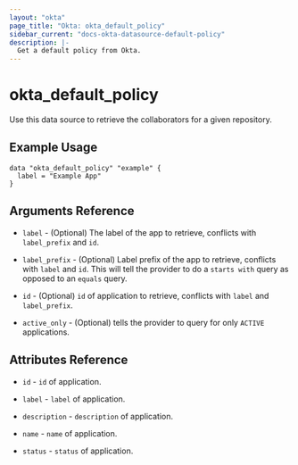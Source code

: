 ```yaml
---
layout: "okta"
page_title: "Okta: okta_default_policy"
sidebar_current: "docs-okta-datasource-default-policy"
description: |-
  Get a default policy from Okta.
---
```


# okta_default_policy

Use this data source to retrieve the collaborators for a given repository.

## Example Usage

```hcl
data "okta_default_policy" "example" {
  label = "Example App"
}
```

## Arguments Reference

 * `label` - (Optional) The label of the app to retrieve, conflicts with `label_prefix` and `id`.

 * `label_prefix` - (Optional) Label prefix of the app to retrieve, conflicts with `label` and `id`. This will tell the provider to do a `starts with` query as opposed to an `equals` query.

 * `id` - (Optional) `id` of application to retrieve, conflicts with `label` and `label_prefix`.

 * `active_only` - (Optional) tells the provider to query for only `ACTIVE` applications.

## Attributes Reference

 * `id` - `id` of application.

 * `label` - `label` of application.

 * `description` - `description` of application.

 * `name` - `name` of application.

 * `status` - `status` of application.
